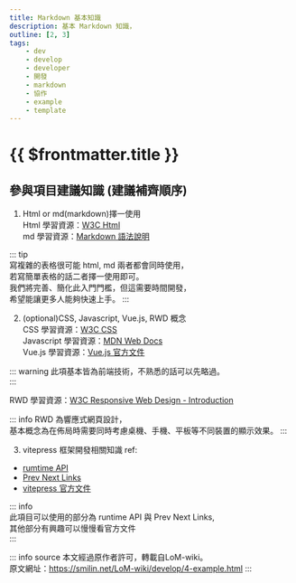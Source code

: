 ```yaml
---
title: Markdown 基本知識
description: 基本 Markdown 知識，
outline: [2, 3]
tags:
    - dev
    - develop
    - developer
    - 開發
    - markdown
    - 協作
    - example
    - template
---
```


# {{ $frontmatter.title }}

## 參與項目建議知識 (建議補齊順序)

1. Html or md(markdown)擇一使用  
   Html 學習資源：[W3C Html](https://www.w3schools.com/html/default.asp)  
   md 學習資源：[Markdown 語法說明](https://markdown.tw)

::: tip  
寫複雜的表格很可能 html, md 兩者都會同時使用，<br>
若寫簡單表格的話二者擇一使用即可。<br>
我們將完善、簡化此入門門檻，但這需要時間開發，<br>
希望能讓更多人能夠快速上手。
:::

2. (optional)CSS, Javascript, Vue.js, RWD 概念  
   CSS 學習資源：[W3C CSS](https://www.w3schools.com/css/default.asp)  
   Javascript 學習資源：[MDN Web Docs](https://www.w3schools.com/js/)  
   Vue.js 學習資源：[Vue.js 官方文件](https://cn.vuejs.org/)

::: warning
此項基本皆為前端技術，不熟悉的話可以先略過。<br>
:::

RWD 學習資源：[W3C Responsive Web Design - Introduction](https://www.w3schools.com/css/css_rwd_intro.asp)

::: info
RWD 為響應式網頁設計， <br>
基本概念為在佈局時需要同時考慮桌機、手機、平板等不同裝置的顯示效果。
:::

3. vitepress 框架開發相關知識
   ref:

-   [rumtime API](https://vitepress.dev/reference/runtime-api#runtime-api)
-   [Prev Next Links](https://vitepress.dev/reference/default-theme-prev-next-links)
-   [vitepress 官方文件](https://vitepress.dev/)

::: info  
此項目可以使用的部分為 runtime API 與 Prev Next Links,  
其他部分有興趣可以慢慢看官方文件  
:::

::: info source
本文經過原作者許可，轉載自LoM-wiki。  
原文網址：https://smilin.net/LoM-wiki/develop/4-example.html
:::
